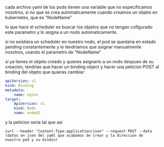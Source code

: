 cada archivo yaml de los pods tienen una variable que no especificamos nosotros,  si no que se crea automaticamente cuando creamos un objeto en kubernetes, que es "NodeName" 

lo que hace el scheduler es buscar los objetos que no tengan cofigurado este parametro y lo asigna a un nodo automaticamente.     

si no existiera un scheduler en nuestro nodo, el pod se quedaria en estado pending constantemente y lo tendriamos que asignar manualmente nosotros, usando el parametro de "NodeName"

si ya tienes el objeto creado y quieres asignarlo a un nodo despues de su creacion, tendrias que hacer un binding object y hacer una peticion POST al binding del objeto que quieras cambiar:

```yaml
apiVersion: v1
kind: Binding
metadata:
    name: nginx
target:
    ApiVersion: v1
    kind: Node
    name: node02
```

y la peticion seria tal que asi

```shell
curl --header "Content-Type:application/json" --request POST --data (datos en json del yaml que acabamos de crear y la direccion de nuestro pod y su bindin)
```
